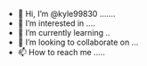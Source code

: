 - 👋 Hi, I’m @kyle99830 .......
- 👀 I’m interested in ....
- 🌱 I’m currently learning ..
- 💞️ I’m looking to collaborate on ...
- 📫 How to reach me .....

<!---
kyle9983/kyle9983 is a ✨ special ✨ repository because its `README.md` (this file) appears on your GitHub profile.
You can click the Preview link to take a look at your changes.
--->
